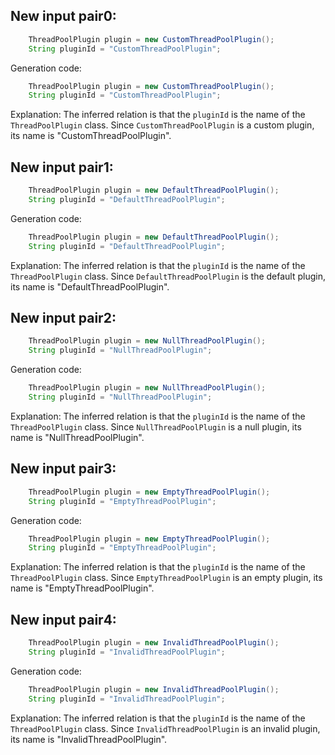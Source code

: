 ## New input pair0:
```java
    ThreadPoolPlugin plugin = new CustomThreadPoolPlugin();
    String pluginId = "CustomThreadPoolPlugin";
```
Generation code:
```java
    ThreadPoolPlugin plugin = new CustomThreadPoolPlugin();
    String pluginId = "CustomThreadPoolPlugin";
```
Explanation: The inferred relation is that the `pluginId` is the name of the `ThreadPoolPlugin` class. Since `CustomThreadPoolPlugin` is a custom plugin, its name is "CustomThreadPoolPlugin".

## New input pair1:
```java
    ThreadPoolPlugin plugin = new DefaultThreadPoolPlugin();
    String pluginId = "DefaultThreadPoolPlugin";
```
Generation code:
```java
    ThreadPoolPlugin plugin = new DefaultThreadPoolPlugin();
    String pluginId = "DefaultThreadPoolPlugin";
```
Explanation: The inferred relation is that the `pluginId` is the name of the `ThreadPoolPlugin` class. Since `DefaultThreadPoolPlugin` is the default plugin, its name is "DefaultThreadPoolPlugin".

## New input pair2:
```java
    ThreadPoolPlugin plugin = new NullThreadPoolPlugin();
    String pluginId = "NullThreadPoolPlugin";
```
Generation code:
```java
    ThreadPoolPlugin plugin = new NullThreadPoolPlugin();
    String pluginId = "NullThreadPoolPlugin";
```
Explanation: The inferred relation is that the `pluginId` is the name of the `ThreadPoolPlugin` class. Since `NullThreadPoolPlugin` is a null plugin, its name is "NullThreadPoolPlugin".

## New input pair3:
```java
    ThreadPoolPlugin plugin = new EmptyThreadPoolPlugin();
    String pluginId = "EmptyThreadPoolPlugin";
```
Generation code:
```java
    ThreadPoolPlugin plugin = new EmptyThreadPoolPlugin();
    String pluginId = "EmptyThreadPoolPlugin";
```
Explanation: The inferred relation is that the `pluginId` is the name of the `ThreadPoolPlugin` class. Since `EmptyThreadPoolPlugin` is an empty plugin, its name is "EmptyThreadPoolPlugin".

## New input pair4:
```java
    ThreadPoolPlugin plugin = new InvalidThreadPoolPlugin();
    String pluginId = "InvalidThreadPoolPlugin";
```
Generation code:
```java
    ThreadPoolPlugin plugin = new InvalidThreadPoolPlugin();
    String pluginId = "InvalidThreadPoolPlugin";
```
Explanation: The inferred relation is that the `pluginId` is the name of the `ThreadPoolPlugin` class. Since `InvalidThreadPoolPlugin` is an invalid plugin, its name is "InvalidThreadPoolPlugin".
